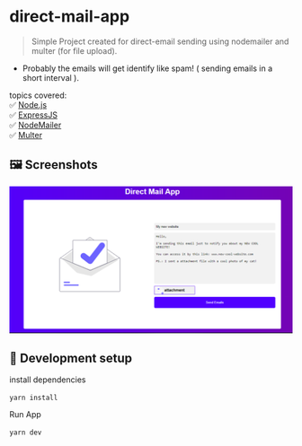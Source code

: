 # direct-mail-app
> Simple Project created for direct-email sending using nodemailer and multer (for file upload).

* Probably the emails will get identify like spam! ( sending emails in a short interval ).

topics covered:\
:white_check_mark: [Node.js](https://nodejs.org/)\
:white_check_mark: [ExpressJS](https://expressjs.com/)\
:white_check_mark: [NodeMailer](https://nodemailer.com/about/)\
:white_check_mark: [Multer](https://www.npmjs.com/package/multer)

## :framed_picture: Screenshots
![screenshot 1](https://github.com/Noriuki/direct-mail-app/blob/main/screenshot-1.png)

## :wrench: Development setup

install dependencies

`
yarn install
`

Run App

`
yarn dev
`
